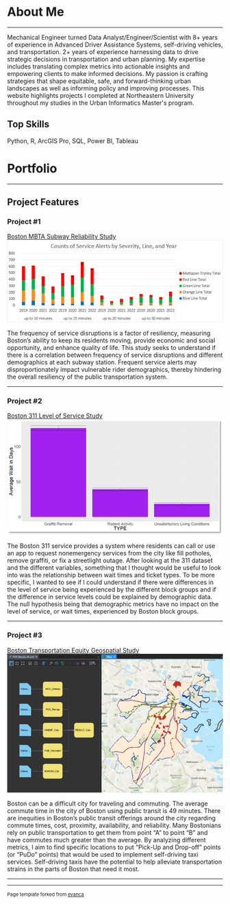 # About Me

---

Mechanical Engineer turned Data Analyst/Engineer/Scientist with 8+ years of experience in Advanced Driver Assistance Systems, self-driving vehicles, and transportation. 2+ years of experience harnessing data to drive strategic decisions in transportation and urban planning. My expertise includes translating complex metrics into actionable insights and empowering clients to make informed decisions. My passion is crafting strategies that shape equitable, safe, and forward-thinking urban landscapes as well as informing policy and improving processes. This website highlights projects I completed at Northeastern University throughout my studies in the Urban Informatics Master's program.

## Top Skills

Python, R, ArcGIS Pro, SQL, Power BI, Tableau 

# Portfolio

---

## Project Features 

### Project #1
[Boston MBTA Subway Reliability Study](https://atibbetts.github.io/atibbetts/project1)
<img src="images/service_alerts.png?raw=true"/>

The frequency of service disruptions is a factor of resiliency, measuring Boston’s ability to keep its residents moving, provide economic and social opportunity, and enhance quality of life. This study seeks to understand if there is a correlation between frequency of service disruptions and different demographics at each subway station. Frequent service alerts may disproportionately impact vulnerable rider demographics, thereby hindering the overall resiliency of the public transportation system.

---

### Project #2
[Boston 311 Level of Service Study](https://atibbetts.github.io/atibbetts/project2)
<img src="images/wait_times.png?raw=true"/>

The Boston 311 service provides a system where residents can call or use an app to request nonemergency services from the city like fill potholes, remove graffiti, or fix a streetlight outage. After looking at the 311 dataset and the different variables, something that I thought would be useful to look into was the relationship between wait times and ticket types. To be more specific, I wanted to see if I could understand if there were differences in the level of service being experienced by the different block groups and if the difference in service levels could be explained by demographic data. The null hypothesis being that demographic metrics have no impact on the level of service, or wait times, experienced by Boston block groups.

---

### Project #3
[Boston Transportation Equity Geospatial Study](https://atibbetts.github.io/atibbetts/project3)
<img src="images/ssm_output.png?raw=true"/>

Boston can be a difficult city for traveling and commuting. The average commute time in the city of Boston using public transit is 49 minutes. There are inequities in Boston’s public transit offerings around the city regarding commute times, cost, proximity, availability, and reliability. Many Bostonians rely on public transportation to get them from point “A” to point “B” and have commutes much greater than the average. By analyzing different metrics, I aim to find specific locations to put “Pick-Up and Drop-off” points (or “PuDo” points) that would be used to implement self-driving taxi services. Self-driving taxis have the potential to help alleviate transportation strains in the parts of Boston that need it most. 
    
---

<!-- [Data Visualizations](/atibbetts/data_viz)

--- -->


---
<p style="font-size:11px">Page template forked from <a href="https://github.com/evanca/quick-portfolio">evanca</a></p>
<!-- Remove above link if you don't want to attibute -->
